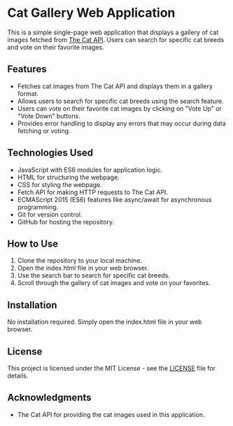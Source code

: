 # Cat Gallery Web Application

This is a simple single-page web application that displays a gallery of cat images fetched from [The Cat API](https://thecatapi.com/). Users can search for specific cat breeds and vote on their favorite images.

## Features

- Fetches cat images from The Cat API and displays them in a gallery format.
- Allows users to search for specific cat breeds using the search feature.
- Users can vote on their favorite cat images by clicking on "Vote Up" or "Vote Down" buttons.
- Provides error handling to display any errors that may occur during data fetching or voting.

## Technologies Used

- JavaScript with ES6 modules for application logic.
- HTML for structuring the webpage.
- CSS for styling the webpage.
- Fetch API for making HTTP requests to The Cat API.
- ECMAScript 2015 (ES6) features like async/await for asynchronous programming.
- Git for version control.
- GitHub for hosting the repository.

## How to Use

1. Clone the repository to your local machine.
2. Open the index.html file in your web browser.
3. Use the search bar to search for specific cat breeds.
4. Scroll through the gallery of cat images and vote on your favorites.

## Installation

No installation required. Simply open the index.html file in your web browser.

## License

This project is licensed under the MIT License - see the [LICENSE](LICENSE) file for details.

## Acknowledgments

- The Cat API for providing the cat images used in this application.

